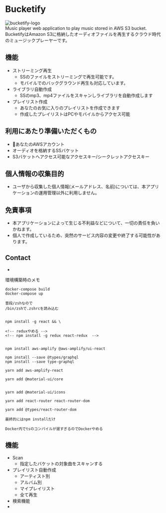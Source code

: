 # Bucketify

![bucketify-logo](bucketify/build/static/media/bucketify_logo.43f80d6b.png)  
Music player web application to play music stored in  AWS S3 bucket.  
BucketifyはAmazon S3に格納したオーディオファイルを再生するクラウド時代のミュージックプレーヤーです。  

## 機能
- ストリーミング再生
  - SSのファイルをストリーミングで再生可能です。
  - モバイルでのバックグラウンド再生も対応しています。
- ライブラリ自動作成
  - SSのmp3、mp4ファイルをスキャンしライブラリを自動作成します
- プレイリスト作成
  - あなたのお気に入りのプレイリストを作成できます
  - 作成したプレイリストはPCやモバイルからアクセス可能

## 利用にあたり準備いただくもの
- あなたのAWSアカウント
- オーディオを格納するSSバケット
- S3バケットへアクセス可能なアクセスキー/シークレットアクセスキー

## 個人情報の収集目的
- ユーザから収集した個人情報(メールアドレス、名前)については、本アプリケーションの運用管理以外に利用しません。

## 免責事項
- 本アプリケーションによって生じる不利益などについて、一切の責任を負いかねます。
- 個人で作成しているため、突然のサービス内容の変更や終了する可能性があります。

## Contact
- 

環境構築時のメモ
```
docker-compose build
docker-compose up

普段/zshなので
/bin/zshで.zshrcを読み込む


npm install -g react && \ 

<!-- reduxやめる -->
<!-- npm install -g redux react-redux  -->


npm install aws-amplify @aws-amplify/ui-react

npm install --save @types/graphql
npm install --save type-graphql

yarn add aws-amplify-react

yarn add @material-ui/core


yarn add @material-ui/icons

yarn add react-router react-router-dom

yarn add @types/react-router-dom

最終的にはnpm installだけ

Docker内でtsのコンパイルが遅すぎるのでDockerやめる
```

## 機能
- Scan
  - 指定したバケットの対象曲をスキャンする
- プレイリスト自動作成
  - アーティスト別
  - アルバム別
  - マイプレイリスト
  - 全て再生
- 検索機能
- 

